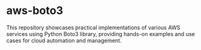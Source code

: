 # aws-boto3
This repository showcases practical implementations of various AWS services using Python Boto3 library, providing hands-on examples and use cases for cloud automation and management.
